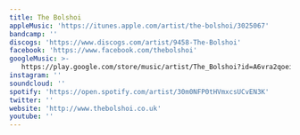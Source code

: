 ```yaml
---
title: The Bolshoi
appleMusic: 'https://itunes.apple.com/artist/the-bolshoi/3025067'
bandcamp: ''
discogs: 'https://www.discogs.com/artist/9458-The-Bolshoi'
facebook: 'https://www.facebook.com/thebolshoi'
googleMusic: >-
   https://play.google.com/store/music/artist/The_Bolshoi?id=A6vra2qoei422lzgrjk6lyunsuy
instagram: ''
soundcloud: ''
spotify: 'https://open.spotify.com/artist/30m0NFP0tHVmxcsUCvEN3K'
twitter: ''
website: 'http://www.thebolshoi.co.uk'
youtube: ''
---
```

